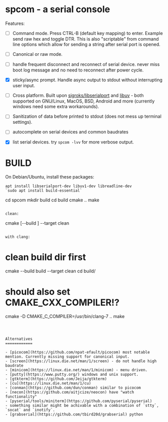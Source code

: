 
spcom - a serial console
========================


Features:
- [ ] Command mode. Press CTRL-B (default key mapping) to enter. Example send
  raw hex and toggle DTR. This is also "scriptable" from command line options
  which allow for sending a string after serial port is opened.

- [ ] Canonical or raw mode.

- [ ] handle frequent disconnect and reconnect of serial device.
  never miss boot log message and no need to reconnect after power cycle.

- [x] sticky/async prompt. Handle async output to stdout without interrupting user input.

- [ ] Cross platform. Built upon
  [sigroks/libserialport](https://sigrok.org/wiki/Libserialport) and
  [libuv](https://libuv.org/) - both supported on GNU/Linux, MacOS, BSD,
  Android and more (currently windows need some extra workarounds).

- [ ] Sanitization of data before printed to stdout (does not mess up terminal settings).

- [ ] autocomplete on serial devices and common baudrates

- [x] list serial devices. try `spcom -lvv` for more verbose output.



BUILD
=====
On Debian/Ubuntu, install these packages:
```
apt install libserialport-dev libuv1-dev libreadline-dev
`sudo apt install build-essential`

```
cd spcom
mkdir build
cd build
cmake ..
make
```

clean:
```
cmake [--build <build dir>] --target clean
```

with clang:
```
# clean build dir first
cmake --build build --target clean
cd build/

# should also set CMAKE_CXX_COMPILER!?
cmake -D CMAKE_C_COMPILER=/usr/bin/clang-7 ..
make
```



Alternatives
============

- [picocom](https://github.com/npat-efault/picocom) most notable mention. Currently missing support for canonical input.
- [screen](https://linux.die.net/man/1/screen) - do not handle high baudrate 
- [minicom](https://linux.die.net/man/1/minicom) - menu driven.
- [putty](https://www.putty.org/) windows and unix support.
- [gtkterm](https://github.com/Jeija/gtkterm)
- [cu](https://linux.die.net/man/1/cu)
- [conman](https://github.com/dun/conman) similar to picocom
- [necon](https://github.com/aitjcize/neocon) have "watch functionality"
- [pyserial/tools/miniterm](https://github.com/pyserial/pyserial)
- something similar might be achivable with a combination of `stty`, `socat` and `inotify`. 
- [grabserial](https://github.com/tbird20d/grabserial) python


